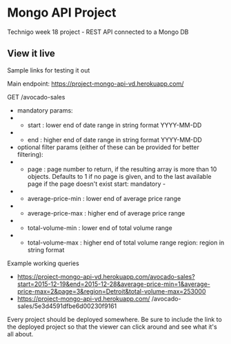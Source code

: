 # Mongo API Project

Technigo week 18 project - REST API connected to a Mongo DB


## View it live

Sample links for testing it out

Main endpoint: https://project-mongo-api-vd.herokuapp.com/

GET /avocado-sales
- mandatory params:
- - start : lower end of date range in string format YYYY-MM-DD
- - end : higher end of date range in string format YYYY-MM-DD
- optional filter params (either of these can be provided for better filtering):
- - page : page number to return, if the resulting array is more than 10 objects. Defaults to 1 if no page is given, and to the last available page if the page doesn't exist
start: mandatory - 
- - average-price-min : lower end of average price range
- - average-price-max : higher end of average price range
- - total-volume-min : lower end of total volume range
- - total-volume-max : higher end of total volume range
region: region in string format

Example working queries
- https://project-mongo-api-vd.herokuapp.com/avocado-sales?start=2015-12-19&end=2015-12-28&average-price-min=1&average-price-max=2&page=3&region=Detroit&total-volume-max=253000
- https://project-mongo-api-vd.herokuapp.com/
/avocado-sales/5e3d4591dfbe6d00230f9161

Every project should be deployed somewhere. Be sure to include the link to the deployed project so that the viewer can click around and see what it's all about.
